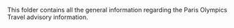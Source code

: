 This folder contains all the general information regarding the Paris Olympics Travel advisory information.
